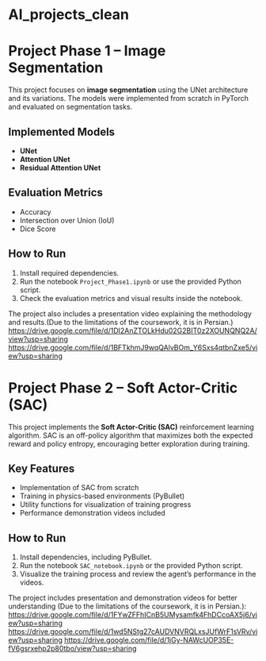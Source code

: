 # AI_projects_clean
# Project Phase 1 – Image Segmentation

This project focuses on **image segmentation** using the UNet architecture and its variations. The models were implemented from scratch in PyTorch and evaluated on segmentation tasks.

## Implemented Models
- **UNet**
- **Attention UNet**
- **Residual Attention UNet**

## Evaluation Metrics
- Accuracy
- Intersection over Union (IoU)
- Dice Score

## How to Run
1. Install required dependencies.
2. Run the notebook `Project_Phase1.ipynb` or use the provided Python script.
3. Check the evaluation metrics and visual results inside the notebook.

The project also includes a presentation video explaining the methodology and results.(Due to the limitations of the coursework, it is in Persian.)
https://drive.google.com/file/d/1DI2AnZTOLkHdu02G2BIT0z2XOUNQNQ2A/view?usp=sharing
https://drive.google.com/file/d/1BFTkhmJ9wqQAlvBOm_Y6Sxs4qtbnZxe5/view?usp=sharing

# Project Phase 2 – Soft Actor-Critic (SAC)

This project implements the **Soft Actor-Critic (SAC)** reinforcement learning algorithm. SAC is an off-policy algorithm that maximizes both the expected reward and policy entropy, encouraging better exploration during training.

## Key Features
- Implementation of SAC from scratch
- Training in physics-based environments (PyBullet)
- Utility functions for visualization of training progress
- Performance demonstration videos included

## How to Run
1. Install dependencies, including PyBullet.
2. Run the notebook `SAC_notebook.ipynb` or the provided Python script.
3. Visualize the training process and review the agent’s performance in the videos.

The project includes presentation and demonstration videos for better understanding (Due to the limitations of the coursework, it is in Persian.):
https://drive.google.com/file/d/1FYwZFFhICnB5UMysamfk4FhDCcoAX5j6/view?usp=sharing
https://drive.google.com/file/d/1wd5NStg27cAUDVNVRQLxsJUfWrF1sVRv/view?usp=sharing
https://drive.google.com/file/d/1jGy-NAWcUOP35E-fV6gsrxehp2p80tbo/view?usp=sharing
